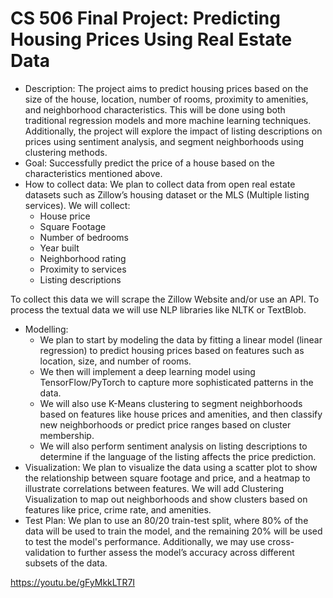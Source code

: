 # CS 506 Final Project: Predicting Housing Prices Using Real Estate Data
- Description: The project aims to predict housing prices based on the size of the house, location, number of rooms, proximity to amenities, and neighborhood characteristics. This will be done using both traditional regression models and more machine learning techniques. Additionally, the project will explore the impact of listing descriptions on prices using sentiment analysis, and segment neighborhoods using clustering methods.
- Goal: Successfully predict the price of a house based on the characteristics mentioned above.
- How to collect data: We plan to collect data from open real estate datasets such as Zillow’s housing dataset or the MLS (Multiple listing services). 
  We will collect: 
  - House price
  - Square Footage
  - Number of bedrooms
  - Year built
  - Neighborhood rating
  - Proximity to services
  - Listing descriptions

To collect this data we will scrape the Zillow Website and/or use an API.
To process the textual data we will use NLP libraries like NLTK or TextBlob.
- Modelling:
  -  We plan to start by modeling the data by fitting a linear model (linear regression) to predict housing prices based on features such as location, size, and number of rooms.
  -  We then will implement a deep learning model using TensorFlow/PyTorch to capture more sophisticated patterns in the data.
  -  We will also use K-Means clustering to segment neighborhoods based on features like house prices and amenities, and then classify new neighborhoods or predict price ranges based on cluster membership.
  - We will also perform sentiment analysis on listing descriptions to determine if the language of the listing affects the price prediction.
- Visualization: We plan to visualize the data using a scatter plot to show the relationship between square footage and price, and a heatmap to illustrate correlations between features. We will add Clustering Visualization to map out neighborhoods and show clusters based on features like price, crime rate, and amenities.
- Test Plan: We plan to use an 80/20 train-test split, where 80% of the data will be used to train the model, and the remaining 20% will be used to test the model's performance. Additionally, we may use cross-validation to further assess the model’s accuracy across different subsets of the data.

https://youtu.be/gFyMkkLTR7I
